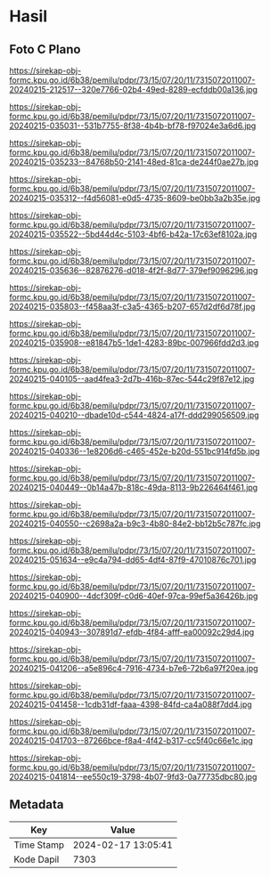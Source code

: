 # Hasil

## Foto C Plano

https://sirekap-obj-formc.kpu.go.id/6b38/pemilu/pdpr/73/15/07/20/11/7315072011007-20240215-212517--320e7766-02b4-49ed-8289-ecfddb00a136.jpg

https://sirekap-obj-formc.kpu.go.id/6b38/pemilu/pdpr/73/15/07/20/11/7315072011007-20240215-035031--531b7755-8f38-4b4b-bf78-f97024e3a6d6.jpg

https://sirekap-obj-formc.kpu.go.id/6b38/pemilu/pdpr/73/15/07/20/11/7315072011007-20240215-035233--84768b50-2141-48ed-81ca-de244f0ae27b.jpg

https://sirekap-obj-formc.kpu.go.id/6b38/pemilu/pdpr/73/15/07/20/11/7315072011007-20240215-035312--f4d56081-e0d5-4735-8609-be0bb3a2b35e.jpg

https://sirekap-obj-formc.kpu.go.id/6b38/pemilu/pdpr/73/15/07/20/11/7315072011007-20240215-035522--5bd44d4c-5103-4bf6-b42a-17c63ef8102a.jpg

https://sirekap-obj-formc.kpu.go.id/6b38/pemilu/pdpr/73/15/07/20/11/7315072011007-20240215-035636--82876276-d018-4f2f-8d77-379ef9096296.jpg

https://sirekap-obj-formc.kpu.go.id/6b38/pemilu/pdpr/73/15/07/20/11/7315072011007-20240215-035803--f458aa3f-c3a5-4365-b207-657d2df6d78f.jpg

https://sirekap-obj-formc.kpu.go.id/6b38/pemilu/pdpr/73/15/07/20/11/7315072011007-20240215-035908--e81847b5-1de1-4283-89bc-007966fdd2d3.jpg

https://sirekap-obj-formc.kpu.go.id/6b38/pemilu/pdpr/73/15/07/20/11/7315072011007-20240215-040105--aad4fea3-2d7b-416b-87ec-544c29f87e12.jpg

https://sirekap-obj-formc.kpu.go.id/6b38/pemilu/pdpr/73/15/07/20/11/7315072011007-20240215-040210--dbade10d-c544-4824-a17f-ddd299056509.jpg

https://sirekap-obj-formc.kpu.go.id/6b38/pemilu/pdpr/73/15/07/20/11/7315072011007-20240215-040336--1e8206d6-c465-452e-b20d-551bc914fd5b.jpg

https://sirekap-obj-formc.kpu.go.id/6b38/pemilu/pdpr/73/15/07/20/11/7315072011007-20240215-040449--0b14a47b-818c-49da-8113-9b226464f461.jpg

https://sirekap-obj-formc.kpu.go.id/6b38/pemilu/pdpr/73/15/07/20/11/7315072011007-20240215-040550--c2698a2a-b9c3-4b80-84e2-bb12b5c787fc.jpg

https://sirekap-obj-formc.kpu.go.id/6b38/pemilu/pdpr/73/15/07/20/11/7315072011007-20240215-051634--e9c4a794-dd65-4df4-87f9-47010876c701.jpg

https://sirekap-obj-formc.kpu.go.id/6b38/pemilu/pdpr/73/15/07/20/11/7315072011007-20240215-040900--4dcf309f-c0d6-40ef-97ca-99ef5a36426b.jpg

https://sirekap-obj-formc.kpu.go.id/6b38/pemilu/pdpr/73/15/07/20/11/7315072011007-20240215-040943--307891d7-efdb-4f84-afff-ea00092c29d4.jpg

https://sirekap-obj-formc.kpu.go.id/6b38/pemilu/pdpr/73/15/07/20/11/7315072011007-20240215-041206--a5e896c4-7916-4734-b7e6-72b6a97f20ea.jpg

https://sirekap-obj-formc.kpu.go.id/6b38/pemilu/pdpr/73/15/07/20/11/7315072011007-20240215-041458--1cdb31df-faaa-4398-84fd-ca4a088f7dd4.jpg

https://sirekap-obj-formc.kpu.go.id/6b38/pemilu/pdpr/73/15/07/20/11/7315072011007-20240215-041703--87266bce-f8a4-4f42-b317-cc5f40c66e1c.jpg

https://sirekap-obj-formc.kpu.go.id/6b38/pemilu/pdpr/73/15/07/20/11/7315072011007-20240215-041814--ee550c19-3798-4b07-9fd3-0a77735dbc80.jpg


## Metadata

| Key        | Value               |
| ---------- | ------------------- |
| Time Stamp | 2024-02-17 13:05:41 |
| Kode Dapil | 7303                |



